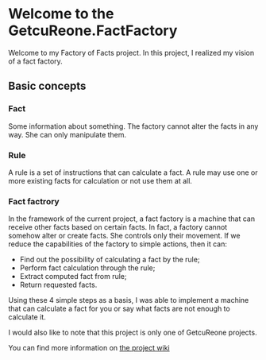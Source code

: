 # Welcome to the GetcuReone.FactFactory

Welcome to my Factory of Facts project. In this project, I realized my vision of a fact factory.

## Basic concepts

### Fact

Some information about something.
The factory cannot alter the facts in any way. She can only manipulate them.

### Rule

A rule is a set of instructions that can calculate a fact.
A rule may use one or more existing facts for calculation or not use them at all.

### Fact factrory

In the framework of the current project, a fact factory is a machine that can receive other facts based on certain facts.
In fact, a factory cannot somehow alter or create facts. She controls only their movement.
If we reduce the capabilities of the factory to simple actions, then it can:

- Find out the possibility of calculating a fact by the rule;
- Perform fact calculation through the rule;
- Extract computed fact from rule;
- Return requested facts.

Using these 4 simple steps as a basis, I was able to implement a machine that can calculate a fact for you or say what facts are not enough to calculate it.

I would also like to note that this project is only one of GetcuReone projects.

You can find more information on [the project wiki](https://github.com/GetcuReone/FactFactory/wiki)
